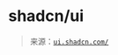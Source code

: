 <!--yml

category: 未分类

date: 2024-05-27 14:45:31

-->

# shadcn/ui

> 来源：[`ui.shadcn.com/`](https://ui.shadcn.com/)
